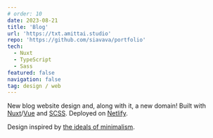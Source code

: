 ```yaml
---
# order: 10
date: 2023-08-21
title: 'Blog'
url: 'https://txt.amittai.studio'
repo: 'https://github.com/siavava/portfolio'
tech:
  - Nuxt
  - TypeScript
  - Sass
featured: false
navigation: false
tag: design / web
---
```


New blog website design and, along with it, a new domain!
Built with [Nuxt][nuxt]/[Vue][vue] and [SCSS][scss].
Deployed on [Netlify][netlify].

Design inspired by [the ideals of minimalism][minimalism].

[minimalism]: https://minimalism.com

[nuxt]: https://nuxt.com
[vue]: https://vuejs.org
[scss]: https://sass-lang.com
[netlify]: https://netlify.com
